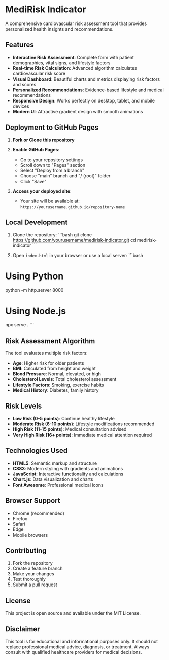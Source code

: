 # MediRisk Indicator

A comprehensive cardiovascular risk assessment tool that provides personalized health insights and recommendations.

## Features

- **Interactive Risk Assessment**: Complete form with patient demographics, vital signs, and lifestyle factors
- **Real-time Risk Calculation**: Advanced algorithm calculates cardiovascular risk score
- **Visual Dashboard**: Beautiful charts and metrics displaying risk factors and scores
- **Personalized Recommendations**: Evidence-based lifestyle and medical recommendations
- **Responsive Design**: Works perfectly on desktop, tablet, and mobile devices
- **Modern UI**: Attractive gradient design with smooth animations

## Deployment to GitHub Pages

1. **Fork or Clone this repository**
2. **Enable GitHub Pages**:
   - Go to your repository settings
   - Scroll down to "Pages" section
   - Select "Deploy from a branch"
   - Choose "main" branch and "/ (root)" folder
   - Click "Save"

3. **Access your deployed site**:
   - Your site will be available at: `https://yourusername.github.io/repository-name`

## Local Development

1. Clone the repository:
\`\`\`bash
git clone https://github.com/yourusername/medirisk-indicator.git
cd medirisk-indicator
\`\`\`

2. Open `index.html` in your browser or use a local server:
\`\`\`bash
# Using Python
python -m http.server 8000

# Using Node.js
npx serve .
\`\`\`

## Risk Assessment Algorithm

The tool evaluates multiple risk factors:

- **Age**: Higher risk for older patients
- **BMI**: Calculated from height and weight
- **Blood Pressure**: Normal, elevated, or high
- **Cholesterol Levels**: Total cholesterol assessment
- **Lifestyle Factors**: Smoking, exercise habits
- **Medical History**: Diabetes, family history

## Risk Levels

- **Low Risk (0-5 points)**: Continue healthy lifestyle
- **Moderate Risk (6-10 points)**: Lifestyle modifications recommended
- **High Risk (11-15 points)**: Medical consultation advised
- **Very High Risk (16+ points)**: Immediate medical attention required

## Technologies Used

- **HTML5**: Semantic markup and structure
- **CSS3**: Modern styling with gradients and animations
- **JavaScript**: Interactive functionality and calculations
- **Chart.js**: Data visualization and charts
- **Font Awesome**: Professional medical icons

## Browser Support

- Chrome (recommended)
- Firefox
- Safari
- Edge
- Mobile browsers

## Contributing

1. Fork the repository
2. Create a feature branch
3. Make your changes
4. Test thoroughly
5. Submit a pull request

## License

This project is open source and available under the MIT License.

## Disclaimer

This tool is for educational and informational purposes only. It should not replace professional medical advice, diagnosis, or treatment. Always consult with qualified healthcare providers for medical decisions.
